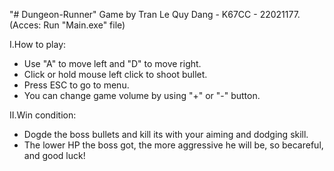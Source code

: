 "# Dungeon-Runner" 
Game by Tran Le Quy Dang - K67CC - 22021177.
(Acces: Run "Main.exe" file)

I.How to play:
- Use "A" to move left and "D" to move right.
- Click or hold mouse left click to shoot bullet.
- Press ESC to go to menu.
- You can change game volume by using "+" or "-" button.

II.Win condition:
- Dogde the boss bullets and kill its with your aiming and dodging skill.
- The lower HP the boss got, the more aggressive he will be, so becareful, and good luck!
